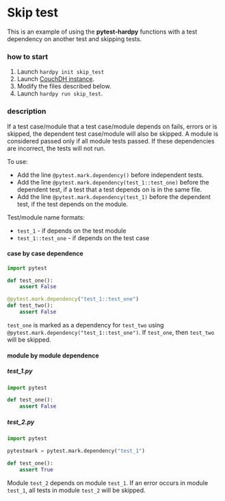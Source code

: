 # Skip test

This is an example of using the **pytest-hardpy** functions with a test dependency
on another test and skipping tests.

### how to start

1. Launch `hardpy init skip_test`
2. Launch [CouchDH instance](../documentation/database.md#couchdb-instance).
3. Modify the files described below.
4. Launch `hardpy run skip_test`.

### description

If a test case/module that a test case/module depends on fails, errors or is skipped, the dependent test case/module will also be skipped.
A module is considered passed only if all module tests passed.
If these dependencies are incorrect, the tests will not run.


To use:

- Add the line `@pytest.mark.dependency()` before independent tests.
- Add the line `@pytest.mark.dependency(test_1::test_one)` before the dependent test,
if a test that a test depends on is in the same file.
- Add the line `@pytest.mark.dependency(test_1)`
before the dependent test, if the test depends on the module.

Test/module name formats:

- `test_1` - if depends on the test module
- `test_1::test_one` - if depends on the test case

#### case by case dependence

```python
import pytest

def test_one():
    assert False

@pytest.mark.dependency("test_1::test_one")
def test_two():
    assert False
```

`test_one` is marked as a dependency for `test_two` using `@pytest.mark.dependency("test_1::test_one")`.
If `test_one`, then `test_two` will be skipped.

#### module by module dependence

##### test_1.py

```python
import pytest

def test_one():
    assert False
```

##### test_2.py

```python
import pytest

pytestmark = pytest.mark.dependency("test_1")

def test_one():
    assert True
```

Module `test_2` depends on module `test_1`.
If an error occurs in module `test_1`, all tests in module `test_2` will be skipped.

